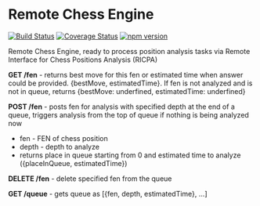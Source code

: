 Remote Chess Engine
===================

[![Build Status](https://travis-ci.org/Scorpibear/remote-chess-engine.svg?branch=master)](https://travis-ci.org/Scorpibear/remote-chess-engine)
[![Coverage Status](https://codecov.io/gh/Scorpibear/chegura/remote-chess-engine.svg)](https://codecov.io/gh/Scorpibear/remote-chess-engine)
[![npm version](https://badge.fury.io/js/remote-chess-engine.svg)](https://www.npmjs.com/package/remote-chess-engine)

Remote Chess Engine, ready to process position analysis tasks via Remote Interface for Chess Positions Analysis (RICPA)

**GET /fen** - returns best move for this fen or estimated time when answer could be provided. {bestMove, estimatedTime}. If fen is not analyzed and is not in queue, returns {bestMove: underfined, estimatedTime: underfined}

**POST /fen** - posts fen for analysis with specified depth at the end of a queue, triggers analysis from the top of queue if nothing is being analyzed now
  - fen - FEN of chess position
  - depth - depth to analyze
  - returns place in queue starting from 0 and estimated time to analyze ({placeInQueue, estimatedTime})

**DELETE /fen** - delete specified fen from the queue

**GET /queue** - gets queue as [{fen, depth, estimatedTime}, ...]